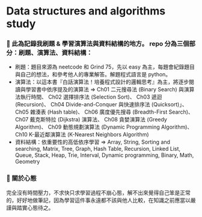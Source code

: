 # Data structures and algorithms study

### 🐣 此為記錄我刷題 & 學習演算法與資料結構的地方。 repo 分為三個部分：刷題、演算法、資料結構：

- 刷題：題目來源為 neetcode 和 Grind 75，先以 easy 為主，每題會紀錄題目與自己的想法，和參考他人的專業解答。解題程式語言是 python。
- 演算法：以這本書『白話演算法！培養程式設計的邏輯思考』為主，將逐步閱讀與學習書中依序提及的演算法 => 
Ch01 二元搜尋法 (Binary Search) 與演算法執行時間、
Ch02 選擇排序法 (Selection Sort)、
Ch03 遞迴 (Recursion)、
Ch04 Divide-and-Conquer 與快速排序法 (Quicksort)」、
Ch05 雜湊表 (Hash table)、
Ch06 廣度優先搜尋 (Breadth-First Search)、
Ch07 戴克斯特拉 (Dijkstra) 演算法、
Ch08 貪婪演算法 (Greedy Algorithm)、
Ch09 動態規劃演算法 (Dynamic Programming Algorithm)、
Ch10 K-最近鄰演算法 (K-Nearest Neighbors Algorithm)
- 資料結構：依重要性的高低依序學習 => 
Array, 
String, 
Sorting and searching, 
Matrix, 
Tree, 
Graph, 
Hash Table, 
Recursion, 
Linked List, 
Queue, 
Stack, 
Heap, 
Trie, 
Interval, 
Dynamic programming, 
Binary, 
Math, 
Geometry

### 🐣 關於心態
完全沒有時間壓力，不求快只求學習過程不崩心態，解不出來覺得自己笨是正常的，好好地做筆記，因為學習這件事永遠都不該與他人比較，在知識之前應當以嚴謹與踏實心態待之。
